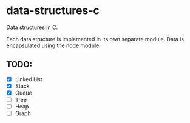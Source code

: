 # data-structures-c
Data structures in C.

Each data structure is implemented in its own separate module.  Data is encapsulated using the node module.

## TODO:
- [x] Linked List
- [x] Stack
- [x] Queue
- [ ] Tree
- [ ] Heap
- [ ] Graph
